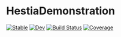 # HestiaDemonstration

[![Stable](https://img.shields.io/badge/docs-stable-blue.svg)](https://stephans3.github.io/HestiaDemonstration.jl/stable)
[![Dev](https://img.shields.io/badge/docs-dev-blue.svg)](https://stephans3.github.io/HestiaDemonstration.jl/dev)
[![Build Status](https://github.com/stephans3/HestiaDemonstration.jl/actions/workflows/CI.yml/badge.svg?branch=main)](https://github.com/stephans3/HestiaDemonstration.jl/actions/workflows/CI.yml?query=branch%3Amain)
[![Coverage](https://codecov.io/gh/stephans3/HestiaDemonstration.jl/branch/main/graph/badge.svg)](https://codecov.io/gh/stephans3/HestiaDemonstration.jl)
